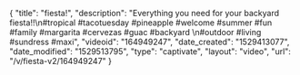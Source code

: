 {
    "title": "fiesta!",
    "description": "Everything you need for your backyard fiesta!!\n#tropical #tacotuesday #pineapple #welcome #summer #fun #family #margarita #cervezas #guac #backyard \n#outdoor #living #sundress #maxi",
    "videoid": "164949247",
    "date_created": "1529413077",
    "date_modified": "1529513795",
    "type": "captivate",
    "layout": "video",
    "url": "\/v\/fiesta-v2\/164949247"
}